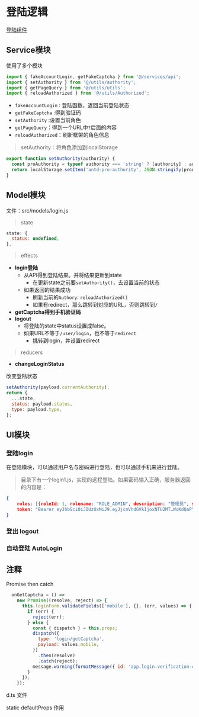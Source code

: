 # 登陆逻辑



[登陆组件](http://pro.ant.design/components/login-cn)



## Service模块

使用了多个模块

```jsx
import { fakeAccountLogin, getFakeCaptcha } from '@/services/api';
import { setAuthority } from '@/utils/authority';
import { getPageQuery } from '@/utils/utils';
import { reloadAuthorized } from '@/utils/Authorized';
```



* `fakeAccountLogin`  : 登陆函数，返回当前登陆状态
* `getFakeCaptcha` :得到验证码
* `setAuthority` :设置当前角色
* `getPageQuery`：得到一个URL中`?`后面的内容
* `reloadAuthorized`：刷新框架的角色信息



>setAuthority：将角色添加到localStorage

```jsx
export function setAuthority(authority) {
  const proAuthority = typeof authority === 'string' ? [authority] : authority;
  return localStorage.setItem('antd-pro-authority', JSON.stringify(proAuthority));
}
```





## Model模块



文件：src/models/login.js



> state

```jsx
state: {
  status: undefined,
},
```



> effects



* **login登陆**
  * 从API得到登陆结果。并将结果更新到state
    * 在更新state之前要`setAuthority()`，去设置当前的状态
  * 如果返回的结果成功
    * 刷新当前的`Authory`: `reloadAuthorized()`
    * 如果有redirect，那么跳转到对应的URL，否则跳转到`/`
* **getCaptcha得到手机验证码**
* **logout**
  * 将登陆的state中status设置成false。
  * 如果URL不等于`/user/login`，也不等于`redirect`
    * 挑转到login，并设置redirect



> reducers

* **changeLoginStatus**

改变登陆状态

```jsx
setAuthority(payload.currentAuthority);
return {
  ...state,
  status: payload.status,
  type: payload.type,
};
```







## UI模块



###  登陆login

在登陆模块，可以通过用户名与密码进行登陆，也可以通过手机来进行登陆。



>  目录下有一个login1.js，实现的远程登陆。如果密码输入正确，服务器返回的内容是：

```json
{
	roles: [{roleId: 1, rolename: "ROLE_ADMIN", description: "管理员", sort: 0}], 
	token: "Bearer eyJhbGciOiJIUzUxMiJ9.eyJjcmVhdGVkIjoxNTU2MT…WoKdQaPYbUC5AdcCBgmsNZgIMGaKpOOJ4qmfKbb37Yho31DTg"
}
```



### 登出 logout







### 自动登陆 AutoLogin















## 注释



Promise  then catch

```jsx
  onGetCaptcha = () =>
    new Promise((resolve, reject) => {
      this.loginForm.validateFields(['mobile'], {}, (err, values) => {
        if (err) {
          reject(err);
        } else {
          const { dispatch } = this.props;
          dispatch({
            type: 'login/getCaptcha',
            payload: values.mobile,
          })
            .then(resolve)
            .catch(reject);
          message.warning(formatMessage({ id: 'app.login.verification-code-warning' }));
        }
      });
    });
```





d.ts 文件



static defaultProps  作用